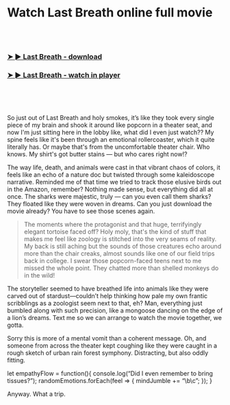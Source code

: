 <h1>Watch Last Breath online full movie</h1>


<br><br>

<h3><a href="https://Matthews-theftsemigvo1986.github.io/tuwflxuxiz/">➤ ► Last Breath - download</a></h3> 
<h3><a href="https://Matthews-theftsemigvo1986.github.io/tuwflxuxiz/">➤ ► Last Breath - watch in player</a></h3>


<br><br><br>


So just out of Last Breath and holy smokes, it’s like they took every single piece of my brain and shook it around like popcorn in a theater seat, and now I'm just sitting here in the lobby like, what did I even just watch?? My spine feels like it's been through an emotional rollercoaster, which it quite literally has. Or maybe that's from the uncomfortable theater chair. Who knows. My shirt's got butter stains — but who cares right now!?

The way life, death, and animals were cast in that vibrant chaos of colors, it feels like an echo of a nature doc but twisted through some kaleidoscope narrative. Reminded me of that time we tried to track those elusive birds out in the Amazon, remember? Nothing made sense, but everything did all at once. The sharks were majestic, truly — can you even call them sharks? They floated like they were woven in dreams. Can you just download the movie already? You have to see those scenes again.

> The moments where the protagonist and that huge, terrifyingly elegant tortoise faced off? Holy moly, that's the kind of stuff that makes me feel like zoology is stitched into the very seams of reality. My back is still aching but the sounds of those creatures echo around more than the chair creaks, almost sounds like one of our field trips back in college. I swear those popcorn-faced teens next to me missed the whole point. They chatted more than shelled monkeys do in the wild!

The storyteller seemed to have breathed life into animals like they were carved out of stardust—couldn’t help thinking how pale my own frantic scribblings as a zoologist seem next to that, eh? Man, everything just bumbled along with such precision, like a mongoose dancing on the edge of a lion’s dreams. Text me so we can arrange to watch the movie together, we gotta.

Sorry this is more of a mental vomit than a coherent message. Oh, and someone from across the theater kept coughing like they were caught in a rough sketch of urban rain forest symphony. Distracting, but also oddly fitting. 

let empathyFlow = function(){ console.log(“Did I even remember to bring tissues?”); randomEmotions.forEach(feel => { mindJumble += “\b\c”; }); }

Anyway. What a trip.

